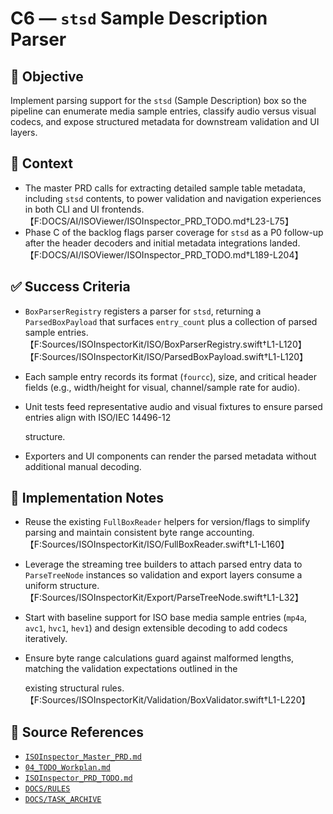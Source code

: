 # C6 — `stsd` Sample Description Parser

## 🎯 Objective

Implement parsing support for the `stsd` (Sample Description) box so the pipeline can enumerate media sample entries, classify audio versus visual codecs, and expose structured metadata for downstream validation and UI layers.

## 🧩 Context

- The master PRD calls for extracting detailed sample table metadata, including `stsd` contents, to power validation and navigation experiences in both CLI and UI frontends. 【F:DOCS/AI/ISOViewer/ISOInspector_PRD_TODO.md†L23-L75】
- Phase C of the backlog flags parser coverage for `stsd` as a P0 follow-up after the header decoders and initial metadata integrations landed. 【F:DOCS/AI/ISOViewer/ISOInspector_PRD_TODO.md†L189-L204】

## ✅ Success Criteria

- `BoxParserRegistry` registers a parser for `stsd`, returning a `ParsedBoxPayload` that surfaces `entry_count` plus a collection of parsed sample entries. 【F:Sources/ISOInspectorKit/ISO/BoxParserRegistry.swift†L1-L120】【F:Sources/ISOInspectorKit/ISO/ParsedBoxPayload.swift†L1-L120】
- Each sample entry records its format (`fourcc`), size, and critical header fields (e.g., width/height for visual, channel/sample rate for audio).
- Unit tests feed representative audio and visual fixtures to ensure parsed entries align with ISO/IEC 14496-12

  structure.

- Exporters and UI components can render the parsed metadata without additional manual decoding.

## 🔧 Implementation Notes

- Reuse the existing `FullBoxReader` helpers for version/flags to simplify parsing and maintain consistent byte range accounting. 【F:Sources/ISOInspectorKit/ISO/FullBoxReader.swift†L1-L160】
- Leverage the streaming tree builders to attach parsed entry data to `ParseTreeNode` instances so validation and export layers consume a uniform structure. 【F:Sources/ISOInspectorKit/Export/ParseTreeNode.swift†L1-L32】
- Start with baseline support for ISO base media sample entries (`mp4a`, `avc1`, `hvc1`, `hev1`) and design extensible decoding to add codecs iteratively.
- Ensure byte range calculations guard against malformed lengths, matching the validation expectations outlined in the

  existing structural rules. 【F:Sources/ISOInspectorKit/Validation/BoxValidator.swift†L1-L220】

## 🧠 Source References

- [`ISOInspector_Master_PRD.md`](../AI/ISOViewer/ISOInspector_PRD_Full/ISOInspector_Master_PRD.md)
- [`04_TODO_Workplan.md`](../AI/ISOInspector_Execution_Guide/04_TODO_Workplan.md)
- [`ISOInspector_PRD_TODO.md`](../AI/ISOViewer/ISOInspector_PRD_TODO.md)
- [`DOCS/RULES`](../RULES)
- [`DOCS/TASK_ARCHIVE`](../TASK_ARCHIVE)
